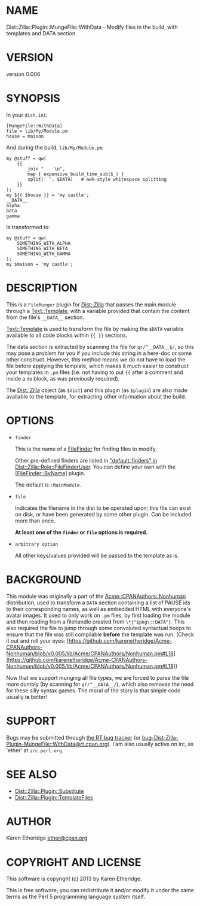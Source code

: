 # NAME

Dist::Zilla::Plugin::MungeFile::WithData - Modify files in the build, with templates and DATA section

# VERSION

version 0.006

# SYNOPSIS

In your `dist.ini`:

    [MungeFile::WithData]
    file = lib/My/Module.pm
    house = maison

And during the build, `lib/My/Module.pm`:

    my @stuff = qw(
        {{
            join "    \n",
            map { expensive_build_time_sub($_) }
            split(' ', $DATA)   # awk-style whitespace splitting
        }}
    );
    my ${{ $house }} = 'my castle';
    __DATA__
    alpha
    beta
    gamma

Is transformed to:

    my @stuff = qw(
        SOMETHING_WITH_ALPHA
        SOMETHING_WITH_BETA
        SOMETHING_WITH_GAMMA
    );
    my $maison = 'my castle';

# DESCRIPTION

This is a `FileMunger` plugin for [Dist::Zilla](https://metacpan.org/pod/Dist::Zilla) that passes the main module
through a [Text::Template](https://metacpan.org/pod/Text::Template), with a variable provided that contain the
content from the file's `__DATA__` section.

[Text::Template](https://metacpan.org/pod/Text::Template) is used to transform the file by making the `$DATA`
variable available to all code blocks within `{{ }}` sections.

The data section is extracted by scanning the file for `qr/^__DATA__$/`,
so this may pose a problem for you if you include this string in a here-doc or
some other construct.  However, this method means we do not have to load the
file before applying the template, which makes it much easier to construct
your templates in `.pm` files (i.e. not having to put `{{` after a comment
and inside a `do` block, as was previously required).

The [Dist::Zilla](https://metacpan.org/pod/Dist::Zilla) object (as `$dist`) and this plugin (as `$plugin`) are
also made available to the template, for extracting other information about
the build.

# OPTIONS

- `finder`

    This is the name of a [FileFinder](https://metacpan.org/pod/Dist::Zilla::Role::FileFinder) for finding
    files to modify.

    Other pre-defined finders are listed in
    ["default_finders" in Dist::Zilla::Role::FileFinderUser](https://metacpan.org/pod/Dist::Zilla::Role::FileFinderUser#default_finders).
    You can define your own with the
    [[FileFinder::ByName]](https://metacpan.org/pod/Dist::Zilla::Plugin::FileFinder::ByName) plugin.

    The default is `:MainModule`.

- `file`

    Indicates the filename in the dist to be operated upon; this file can exist on
    disk, or have been generated by some other plugin.  Can be included more than once.

    __At least one of the `finder` or `file` options is required.__

- `arbitrary option`

    All other keys/values provided will be passed to the template as is.

# BACKGROUND

This module was originally a part of the [Acme::CPANAuthors::Nonhuman](https://metacpan.org/pod/Acme::CPANAuthors::Nonhuman)
distribution, used to transform a `DATA` section containing a list of PAUSE
ids to their corresponding names, as well as embedded HTML with everyone's
avatar images.  It used to only work on `.pm` files, by first loading the
module and then reading from a filehandle created from `\*{"$pkg\::DATA"}`.
This also required the file to jump through some convoluted syntactual hoops
to ensure that the file was still compilable __before__ the template was run.
(Check it out and roll your eyes:
[https://github.com/karenetheridge/Acme-CPANAuthors-Nonhuman/blob/v0.005/lib/Acme/CPANAuthors/Nonhuman.pm#L18](https://github.com/karenetheridge/Acme-CPANAuthors-Nonhuman/blob/v0.005/lib/Acme/CPANAuthors/Nonhuman.pm#L18))

Now that we support munging all file types, we are forced to parse the file
more dumbly (by scanning for `qr/^__DATA__/`), which also removes the need
for these silly syntax games. The moral of the story is that simple code
usually __is__ better!

# SUPPORT

Bugs may be submitted through [the RT bug tracker](https://rt.cpan.org/Public/Dist/Display.html?Name=Dist-Zilla-Plugin-MungeFile::WithData)
(or [bug-Dist-Zilla-Plugin-MungeFile::WithData@rt.cpan.org](mailto:bug-Dist-Zilla-Plugin-MungeFile::WithData@rt.cpan.org)).
I am also usually active on irc, as 'ether' at `irc.perl.org`.

# SEE ALSO

- [Dist::Zilla::Plugin::Substitute](https://metacpan.org/pod/Dist::Zilla::Plugin::Substitute)
- [Dist::Zilla::Plugin::TemplateFiles](https://metacpan.org/pod/Dist::Zilla::Plugin::TemplateFiles)

# AUTHOR

Karen Etheridge <ether@cpan.org>

# COPYRIGHT AND LICENSE

This software is copyright (c) 2013 by Karen Etheridge.

This is free software; you can redistribute it and/or modify it under
the same terms as the Perl 5 programming language system itself.
